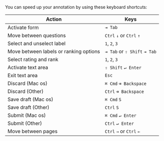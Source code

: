 You can speed up your annotation by using these keyboard shortcuts:

| Action                                 | Keys                              |
| -------------------------------------- | --------------------------------- |
| Activate form                          | `⇥ Tab`                           |
| Move between questions                 | `Ctrl` `↓` or `Ctrl` `↑`  |
| Select and unselect label              | `1`, `2`, `3`                     |
| Move between labels or ranking options | `⇥ Tab` or `⇧ Shift` `⇥ Tab`      |
| Select rating and rank                 | `1`, `2`, `3`                     |
| Activate text area                     | `⇧ Shift` `↵ Enter`               |
| Exit text area                         | `Esc`                             |
| Discard (Mac os)                       | `⌘ Cmd` `⌫ Backspace`             |
| Discard (Other)                        | `Ctrl` `⌫ Backspace`              |
| Save draft (Mac os)                    | `⌘ Cmd` `S`                       |
| Save draft (Other)                     | `Ctrl` `S`                        |
| Submit (Mac os)                        | `⌘ Cmd` `↵ Enter`                 |
| Submit (Other)                         | `Ctrl` `↵ Enter`                  |
| Move between pages                     | `Ctrl` `→` or `Ctrl` `←`|

